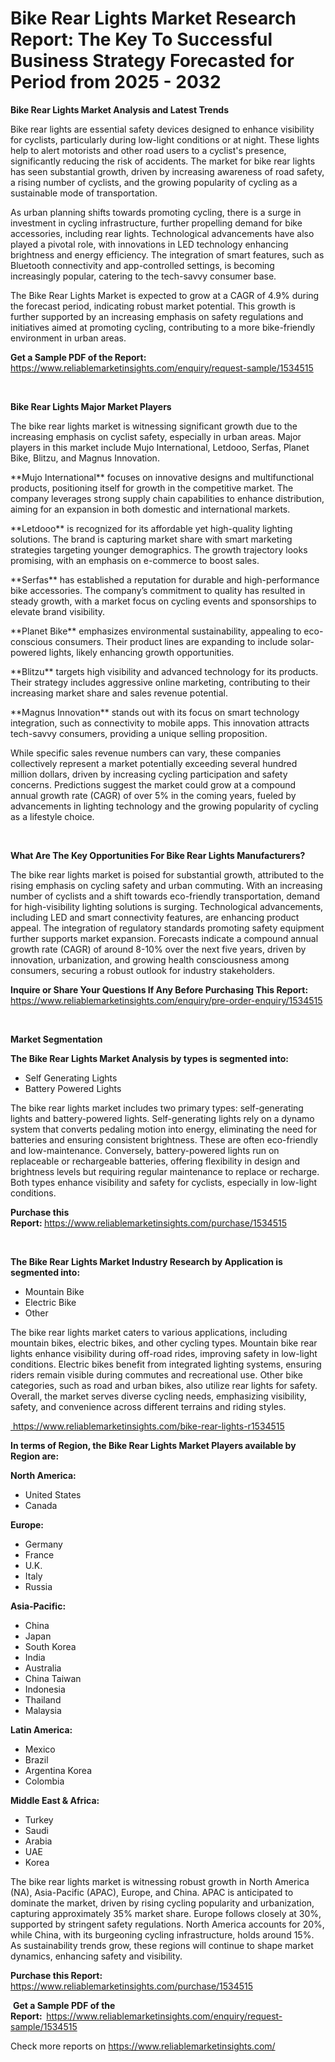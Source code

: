 <p><h1>Bike Rear Lights Market Research Report: The Key To Successful Business Strategy Forecasted for Period from 2025 - 2032</h1></p><p><strong>Bike Rear Lights Market Analysis and Latest Trends</strong></p>
<p><p>Bike rear lights are essential safety devices designed to enhance visibility for cyclists, particularly during low-light conditions or at night. These lights help to alert motorists and other road users to a cyclist's presence, significantly reducing the risk of accidents. The market for bike rear lights has seen substantial growth, driven by increasing awareness of road safety, a rising number of cyclists, and the growing popularity of cycling as a sustainable mode of transportation.</p><p>As urban planning shifts towards promoting cycling, there is a surge in investment in cycling infrastructure, further propelling demand for bike accessories, including rear lights. Technological advancements have also played a pivotal role, with innovations in LED technology enhancing brightness and energy efficiency. The integration of smart features, such as Bluetooth connectivity and app-controlled settings, is becoming increasingly popular, catering to the tech-savvy consumer base.</p><p>The Bike Rear Lights Market is expected to grow at a CAGR of 4.9% during the forecast period, indicating robust market potential. This growth is further supported by an increasing emphasis on safety regulations and initiatives aimed at promoting cycling, contributing to a more bike-friendly environment in urban areas.</p></p>
<p><strong>Get a Sample PDF of the Report:&nbsp;</strong> <a href="https://www.reliablemarketinsights.com/enquiry/request-sample/1534515?utm_campaign=2131&utm_medium=2&utm_source=Github&utm_content=ia&utm_term=06022025&utm_id=bike-rear-lights">https://www.reliablemarketinsights.com/enquiry/request-sample/1534515</a></p>
<p>&nbsp;</p>
<p><strong>Bike Rear Lights Major Market Players</strong></p>
<p><p>The bike rear lights market is witnessing significant growth due to the increasing emphasis on cyclist safety, especially in urban areas. Major players in this market include Mujo International, Letdooo, Serfas, Planet Bike, Blitzu, and Magnus Innovation.</p><p>**Mujo International** focuses on innovative designs and multifunctional products, positioning itself for growth in the competitive market. The company leverages strong supply chain capabilities to enhance distribution, aiming for an expansion in both domestic and international markets.</p><p>**Letdooo** is recognized for its affordable yet high-quality lighting solutions. The brand is capturing market share with smart marketing strategies targeting younger demographics. The growth trajectory looks promising, with an emphasis on e-commerce to boost sales.</p><p>**Serfas** has established a reputation for durable and high-performance bike accessories. The company’s commitment to quality has resulted in steady growth, with a market focus on cycling events and sponsorships to elevate brand visibility. </p><p>**Planet Bike** emphasizes environmental sustainability, appealing to eco-conscious consumers. Their product lines are expanding to include solar-powered lights, likely enhancing growth opportunities. </p><p>**Blitzu** targets high visibility and advanced technology for its products. Their strategy includes aggressive online marketing, contributing to their increasing market share and sales revenue potential.</p><p>**Magnus Innovation** stands out with its focus on smart technology integration, such as connectivity to mobile apps. This innovation attracts tech-savvy consumers, providing a unique selling proposition.</p><p>While specific sales revenue numbers can vary, these companies collectively represent a market potentially exceeding several hundred million dollars, driven by increasing cycling participation and safety concerns. Predictions suggest the market could grow at a compound annual growth rate (CAGR) of over 5% in the coming years, fueled by advancements in lighting technology and the growing popularity of cycling as a lifestyle choice.</p></p>
<p>&nbsp;</p>
<p><strong>What Are The Key Opportunities For Bike Rear Lights Manufacturers?</strong></p>
<p><p>The bike rear lights market is poised for substantial growth, attributed to the rising emphasis on cycling safety and urban commuting. With an increasing number of cyclists and a shift towards eco-friendly transportation, demand for high-visibility lighting solutions is surging. Technological advancements, including LED and smart connectivity features, are enhancing product appeal. The integration of regulatory standards promoting safety equipment further supports market expansion. Forecasts indicate a compound annual growth rate (CAGR) of around 8-10% over the next five years, driven by innovation, urbanization, and growing health consciousness among consumers, securing a robust outlook for industry stakeholders.</p></p>
<p><strong>Inquire or Share Your Questions If Any Before Purchasing This Report:</strong> <a href="https://www.reliablemarketinsights.com/enquiry/pre-order-enquiry/1534515?utm_campaign=2131&utm_medium=2&utm_source=Github&utm_content=ia&utm_term=06022025&utm_id=bike-rear-lights">https://www.reliablemarketinsights.com/enquiry/pre-order-enquiry/1534515</a></p>
<p>&nbsp;</p>
<p><strong>Market Segmentation</strong></p>
<p><strong>The Bike Rear Lights Market Analysis by types is segmented into:</strong></p>
<p><ul><li>Self Generating Lights</li><li>Battery Powered Lights</li></ul></p>
<p><p>The bike rear lights market includes two primary types: self-generating lights and battery-powered lights. Self-generating lights rely on a dynamo system that converts pedaling motion into energy, eliminating the need for batteries and ensuring consistent brightness. These are often eco-friendly and low-maintenance. Conversely, battery-powered lights run on replaceable or rechargeable batteries, offering flexibility in design and brightness levels but requiring regular maintenance to replace or recharge. Both types enhance visibility and safety for cyclists, especially in low-light conditions.</p></p>
<p><strong>Purchase this Report:&nbsp;</strong><a href="https://www.reliablemarketinsights.com/purchase/1534515?utm_campaign=2131&utm_medium=2&utm_source=Github&utm_content=ia&utm_term=06022025&utm_id=bike-rear-lights">https://www.reliablemarketinsights.com/purchase/1534515</a></p>
<p>&nbsp;</p>
<p><strong>The Bike Rear Lights Market Industry Research by Application is segmented into:</strong></p>
<p><ul><li>Mountain Bike</li><li>Electric Bike</li><li>Other</li></ul></p>
<p><p>The bike rear lights market caters to various applications, including mountain bikes, electric bikes, and other cycling types. Mountain bike rear lights enhance visibility during off-road rides, improving safety in low-light conditions. Electric bikes benefit from integrated lighting systems, ensuring riders remain visible during commutes and recreational use. Other bike categories, such as road and urban bikes, also utilize rear lights for safety. Overall, the market serves diverse cycling needs, emphasizing visibility, safety, and convenience across different terrains and riding styles.</p></p>
<p><a href="https://www.reliablemarketinsights.com/bike-rear-lights-r1534515?utm_campaign=2131&utm_medium=2&utm_source=Github&utm_content=ia&utm_term=06022025&utm_id=bike-rear-lights">&nbsp;https://www.reliablemarketinsights.com/bike-rear-lights-r1534515</a></p>
<p><strong>In terms of Region, the Bike Rear Lights Market Players available by Region are:</strong></p>
<p>
    <p> <strong> North America: </strong>
        <ul>
            <li>United States</li>
            <li>Canada</li>
        </ul>
        </p> 
    <p> <strong> Europe: </strong>
        <ul>
            <li>Germany</li>
            <li>France</li>
            <li>U.K.</li>
            <li>Italy</li>
            <li>Russia</li>
        </ul>
        </p> 
    <p> <strong> Asia-Pacific: </strong>
        <ul>
            <li>China</li>
            <li>Japan</li>
            <li>South Korea</li>
            <li>India</li>
            <li>Australia</li>
            <li>China Taiwan</li>
            <li>Indonesia</li>
            <li>Thailand</li>
            <li>Malaysia</li>
        </ul>
        </p> 
    <p> <strong> Latin America: </strong>
        <ul>
            <li>Mexico</li>
            <li>Brazil</li>
            <li>Argentina Korea</li>
            <li>Colombia</li>
        </ul>
        </p> 
    <p> <strong> Middle East & Africa: </strong>
        <ul>
            <li>Turkey</li>
            <li>Saudi</li>
            <li>Arabia</li>
            <li>UAE</li>
            <li>Korea</li>
        </ul>
    </p>
    </p>
<p><p>The bike rear lights market is witnessing robust growth in North America (NA), Asia-Pacific (APAC), Europe, and China. APAC is anticipated to dominate the market, driven by rising cycling popularity and urbanization, capturing approximately 35% market share. Europe follows closely at 30%, supported by stringent safety regulations. North America accounts for 20%, while China, with its burgeoning cycling infrastructure, holds around 15%. As sustainability trends grow, these regions will continue to shape market dynamics, enhancing safety and visibility.</p></p>
<p><strong>Purchase this Report: </strong><a href="https://www.reliablemarketinsights.com/purchase/1534515?utm_campaign=2131&utm_medium=2&utm_source=Github&utm_content=ia&utm_term=06022025&utm_id=bike-rear-lights">https://www.reliablemarketinsights.com/purchase/1534515</a></p>
<p>&nbsp;<strong>Get a Sample PDF of the Report:&nbsp;&nbsp;</strong><a href="https://www.reliablemarketinsights.com/enquiry/request-sample/1534515?utm_campaign=2131&utm_medium=2&utm_source=Github&utm_content=ia&utm_term=06022025&utm_id=bike-rear-lights">https://www.reliablemarketinsights.com/enquiry/request-sample/1534515</a></p>
<p><strong></strong></p>
<p>Check more reports on <a href="https://www.reliablemarketinsights.com/?utm_campaign=2131&utm_medium=2&utm_source=Github&utm_content=ia&utm_term=06022025&utm_id=bike-rear-lights">https://www.reliablemarketinsights.com/</a></p>